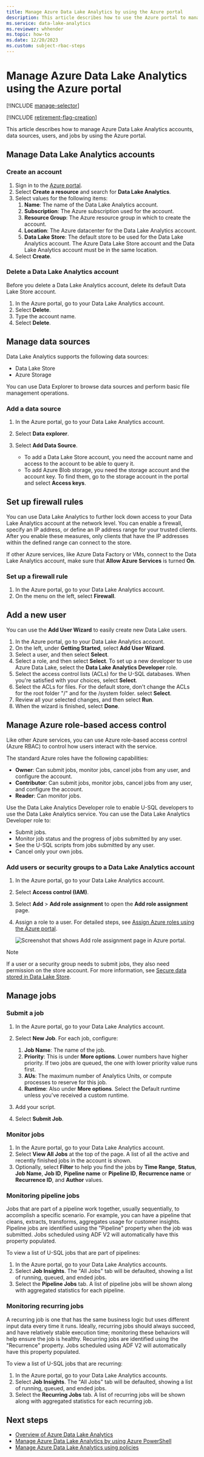 ```yaml
---
title: Manage Azure Data Lake Analytics by using the Azure portal
description: This article describes how to use the Azure portal to manage Data Lake Analytics accounts, data sources, users, & jobs.
ms.service: data-lake-analytics
ms.reviewer: whhender
ms.topic: how-to
ms.date: 12/20/2023
ms.custom: subject-rbac-steps
---
```


# Manage Azure Data Lake Analytics using the Azure portal

[!INCLUDE [manage-selector](../../includes/data-lake-analytics-selector-manage.md)]

[!INCLUDE [retirement-flag-creation](includes/retirement-flag-creation.md)]

This article describes how to manage Azure Data Lake Analytics accounts, data sources, users, and jobs by using the Azure portal.

## Manage Data Lake Analytics accounts

### Create an account

1. Sign in to the [Azure portal](https://portal.azure.com).
2. Select **Create a resource** and search for **Data Lake Analytics**.
3. Select values for the following items: 
   1. **Name**: The name of the Data Lake Analytics account.
   2. **Subscription**: The Azure subscription used for the account.
   3. **Resource Group**: The Azure resource group in which to create the account. 
   4. **Location**: The Azure datacenter for the Data Lake Analytics account. 
   5. **Data Lake Store**: The default store to be used for the Data Lake Analytics account. The Azure Data Lake Store account and the Data Lake Analytics account must be in the same location.
4. Select **Create**. 

### Delete a Data Lake Analytics account

Before you delete a Data Lake Analytics account, delete its default Data Lake Store account.

1. In the Azure portal, go to your Data Lake Analytics account.
2. Select **Delete**.
3. Type the account name.
4. Select **Delete**.

## Manage data sources

Data Lake Analytics supports the following data sources:

* Data Lake Store
* Azure Storage

You can use Data Explorer to browse data sources and perform basic file management operations. 

### Add a data source

1. In the Azure portal, go to your Data Lake Analytics account.
2. Select **Data explorer**.
3. Select **Add Data Source**.
    
   * To add a Data Lake Store account, you need the account name and access to the account to be able to query it.
   * To add Azure Blob storage, you need the storage account and the account key. To find them, go to the storage account in the portal and select **Access keys**.

## Set up firewall rules

You can use Data Lake Analytics to further lock down access to your Data Lake Analytics account at the network level. You can enable a firewall, specify an IP address, or define an IP address range for your trusted clients. After you enable these measures, only clients that have the IP addresses within the defined range can connect to the store.

If other Azure services, like Azure Data Factory or VMs, connect to the Data Lake Analytics account, make sure that **Allow Azure Services** is turned **On**. 

### Set up a firewall rule

1. In the Azure portal, go to your Data Lake Analytics account.
2. On the menu on the left, select **Firewall**.

## Add a new user

You can use the **Add User Wizard** to easily create new Data Lake users.

1. In the Azure portal, go to your Data Lake Analytics account.
2. On the left, under **Getting Started**, select **Add User Wizard**.
3. Select a user, and then select **Select**.
4. Select a role, and then select **Select**. To set up a new developer to use Azure Data Lake, select the **Data Lake Analytics Developer** role.
5. Select the access control lists (ACLs) for the U-SQL databases. When you're satisfied with your choices, select **Select**.
6. Select the ACLs for files. For the default store, don't change the ACLs for the root folder "/" and for the /system folder. select **Select**.
7. Review all your selected changes, and then select **Run**.
8. When the wizard is finished, select **Done**.

## Manage Azure role-based access control

Like other Azure services, you can use Azure role-based access control (Azure RBAC) to control how users interact with the service.

The standard Azure roles have the following capabilities:
* **Owner**: Can submit jobs, monitor jobs, cancel jobs from any user, and configure the account.
* **Contributor**: Can submit jobs, monitor jobs, cancel jobs from any user, and configure the account.
* **Reader**: Can monitor jobs.

Use the Data Lake Analytics Developer role to enable U-SQL developers to use the Data Lake Analytics service. You can use the Data Lake Analytics Developer role to:

* Submit jobs.
* Monitor job status and the progress of jobs submitted by any user.
* See the U-SQL scripts from jobs submitted by any user.
* Cancel only your own jobs.

### Add users or security groups to a Data Lake Analytics account

1. In the Azure portal, go to your Data Lake Analytics account.

1. Select **Access control (IAM)**.

1. Select **Add** > **Add role assignment** to open the **Add role assignment** page.

1. Assign a role to a user. For detailed steps, see [Assign Azure roles using the Azure portal](../role-based-access-control/role-assignments-portal.md).

   ![Screenshot that shows Add role assignment page in Azure portal.](../../includes/role-based-access-control/media/add-role-assignment-page.png)

>[!NOTE]
>If a user or a security group needs to submit jobs, they also need permission on the store account. For more information, see [Secure data stored in Data Lake Store](../data-lake-store/data-lake-store-secure-data.md).
>

## Manage jobs

### Submit a job

1. In the Azure portal, go to your Data Lake Analytics account.

2. Select **New Job**. For each job,  configure:

    1. **Job Name**: The name of the job.
    2. **Priority**: This is under **More options**. Lower numbers have higher priority. If two jobs are queued, the one with lower priority value runs first.
    3. **AUs**: The maximum number of Analytics Units, or compute processes to reserve for this job.
    4. **Runtime**: Also under **More options**. Select the Default runtime unless you've received a custom runtime.

3. Add your script.

4. Select **Submit Job**.

### Monitor jobs

1. In the Azure portal, go to your Data Lake Analytics account.
2. Select **View All Jobs** at the top of the page. A list of all the active and recently finished jobs in the account is shown.
3. Optionally, select **Filter** to help you find the jobs by **Time Range**, **Status**, **Job Name**, **Job ID**, **Pipeline name** or **Pipeline ID**, **Recurrence name** or **Recurrence ID**, and **Author** values.

### Monitoring pipeline jobs

Jobs that are part of a pipeline work together, usually sequentially, to accomplish a specific scenario. For example, you can have a pipeline that cleans, extracts, transforms, aggregates usage for customer insights. Pipeline jobs are identified using the "Pipeline" property when the job was submitted. Jobs scheduled using ADF V2 will automatically have this property populated. 

To view a list of U-SQL jobs that are part of pipelines: 

1. In the Azure portal, go to your Data Lake Analytics accounts.
2. Select **Job Insights**. The "All Jobs" tab will be defaulted, showing a list of running, queued, and ended jobs.
3. Select the **Pipeline Jobs** tab. A list of pipeline jobs will be shown along with aggregated statistics for each pipeline.

### Monitoring recurring jobs

A recurring job is one that has the same business logic but uses different input data every time it runs. Ideally, recurring jobs should always succeed, and have relatively stable execution time; monitoring these behaviors will help ensure the job is healthy. Recurring jobs are identified using the "Recurrence" property. Jobs scheduled using ADF V2 will automatically have this property populated.

To view a list of U-SQL jobs that are recurring: 

1. In the Azure portal, go to your Data Lake Analytics accounts.
2. Select **Job Insights**. The "All Jobs" tab will be defaulted, showing a list of running, queued, and ended jobs.
3. Select the **Recurring Jobs** tab. A list of recurring jobs will be shown along with aggregated statistics for each recurring job.

## Next steps

* [Overview of Azure Data Lake Analytics](data-lake-analytics-overview.md)
* [Manage Azure Data Lake Analytics by using Azure PowerShell](data-lake-analytics-manage-use-powershell.md)
* [Manage Azure Data Lake Analytics using policies](data-lake-analytics-account-policies.md)

